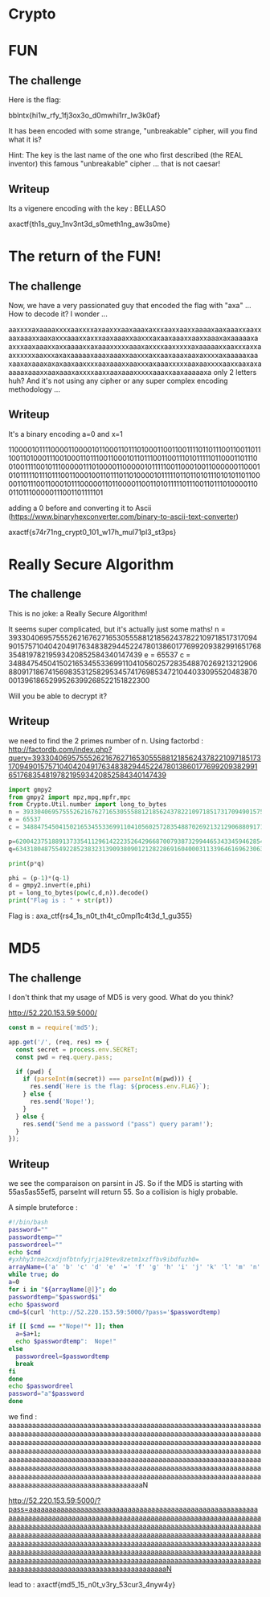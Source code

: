 # Crypto

# FUN

## The challenge

Here is the flag:

bblntx{hi1w_rfy_1fj3ox3o_d0mwhi1rr_lw3k0af}

It has been encoded with some strange, "unbreakable" cipher, will you find what it is?

Hint: The key is the last name of the one who first described (the REAL inventor) this famous "unbreakable" cipher ... that is not caesar!

## Writeup

Its a vigenere encoding with the key :  BELLASO

axactf{th1s_guy_1nv3nt3d_s0meth1ng_aw3s0me}


# The return of the FUN!

## The challenge

Now, we have a very passionated guy that encoded the flag with "axa" ... How to decode it? I wonder ...

aaxxxxaxaaaaxxxxaaxxxxaxaaxxxaaxaaaxaxxxaaxxaaxxaaaaxaaxaaaxxaaxxaaxaaaxxaaxaxxxaaaxxaxxxaaxaaaxxaaxxxaxaaxaaaxxaaxxaaaxaxaaaaaxaaxxxaaxaaaxxaxxaaaaxxaxaaaxxxxxaaaxaxxxxaaxxxxxaxaaaaaxxaaxxxaxxaaxxxxxxaaxxxaxaxaaaaaxaaaxaaaxxaaxxxaxxaaxaaaxaaxaxxxxaxaaaaaxaaxaaxaxaaaxaxaxaaxaaxxxxaaxaaaxxaaxxxaxaaaxxxxxaaxaaxxxxaaxxaaxaxaaaaaxaaaxxaaxaaaxaxxxxaaxxaaxaaaxxxxxaaaxxaaxaaaaaxa
only 2 letters huh? And it's not using any cipher or any super complex encoding methodology ...

## Writeup

It's a binary encoding a=0 and x=1

110000101111000011000010110001101110100011001100111101101110011001101110011010001110010001101110011000101101110011001110101111101100011011100100111100101110000011101000011000001011111001100010011000000110001010111110111011100110001001101110110100001011111011011010111010101101100001101110011000101110000011011000011001101011111011100110111010000110011011100000111001101111101

adding a 0 before and converting it to Ascii (https://www.binaryhexconverter.com/binary-to-ascii-text-converter)

axactf{s74r71ng_crypt0_101_w17h_mul71pl3_st3ps}



# Really Secure Algorithm

## The challenge

This is no joke: a Really Secure Algorithm!

It seems super complicated, but it's actually just some maths!
n = 3933040695755526216762716530555881218562437822109718517317094901575710404204917634838294452247801386017769920938299165176835481978219593420852584340147439
e = 65537
c = 3488475450415021653455336991104105602572835488702692132129068809171867415698353125829534574176985347210440330955204838700013961865299526399268522151822300

Will you be able to decrypt it?

## Writeup

we need to find the 2 primes number of n. Using factorbd : 
http://factordb.com/index.php?query=3933040695755526216762716530555881218562437822109718517317094901575710404204917634838294452247801386017769920938299165176835481978219593420852584340147439


```python
import gmpy2
from gmpy2 import mpz,mpq,mpfr,mpc
from Crypto.Util.number import long_to_bytes
n = 3933040695755526216762716530555881218562437822109718517317094901575710404204917634838294452247801386017769920938299165176835481978219593420852584340147439
e = 65537
c = 3488475450415021653455336991104105602572835488702692132129068809171867415698353125829534574176985347210440330955204838700013961865299526399268522151822300

p=62004237518891373354112961422235264296687007938732994465343345946285469463571
q=63431804875549228523832313909380901212822869160400031133964616962306316224309

print(p*q)

phi = (p-1)*(q-1)
d = gmpy2.invert(e,phi)
pt = long_to_bytes(pow(c,d,n)).decode()
print("Flag is : " + str(pt))
```
Flag is : axa_ctf{rs4_1s_n0t_th4t_c0mpl1c4t3d_1_gu355}



# MD5

## The challenge


I don't think that my usage of MD5 is very good. What do you think?

http://52.220.153.59:5000/

```javascript
const m = require('md5');

app.get('/', (req, res) => {
  const secret = process.env.SECRET;
  const pwd = req.query.pass;

  if (pwd) {
    if (parseInt(m(secret)) === parseInt(m(pwd))) {
      res.send(`Here is the flag: ${process.env.FLAG}`);
    } else {
      res.send('Nope!');
    }
  } else {
    res.send('Send me a password ("pass") query param!');
  }
});
```


## Writeup

we see the comparaison on parsint in JS. So if the MD5 is starting with 55as5as55ef5, parseInt will return 55.
So a collision is higly probable.

A simple bruteforce :

```bash
#!/bin/bash    
password=""
passwordtemp=""
passwordreel=""
echo $cmd
#yxhhy3rme2cxdjnfbtnfyjrja19tev8zetm1xzffbv9ibdfuzh0=
arrayName=('a' 'b' 'c' 'd' 'e' '=' 'f' 'g' 'h' 'i' 'j' 'k' 'l' 'm' 'n' 'o' 'p' 'q' 'r' 's' 't' 'u' 'v' 'w' 'x' 'y' 'z' 'A' 'B' 'C' 'D' 'E' 'F' 'G' 'H' 'I' 'J' 'K' 'L' 'M' 'N' 'O' 'P' 'Q' 'R' 'S' 'T' 'U' 'V' 'W' 'X' 'Y' 'Z' '0' '1' '2' '3' '4' '5' '6' '7' '8' '9')
while true; do
a=0
for i in "${arrayName[@]}"; do
passwordtemp="$password$i"
echo $password
cmd=$(curl 'http://52.220.153.59:5000/?pass='$passwordtemp)

if [[ $cmd == *"Nope!"* ]]; then
  a=$a+1;
  echo $passwordtemp":  Nope!"
else
  passwordreel=$passwordtemp
  break
fi
done
echo $passwordreel
password="a"$password
done
```

we find : 
aaaaaaaaaaaaaaaaaaaaaaaaaaaaaaaaaaaaaaaaaaaaaaaaaaaaaaaaaaaaaaaaaaaaaaaaaaaaaaaaaaaaaaaaaaaaaaaaaaaaaaaaaaaaaaaaaaaaaaaaaaaaaaaaaaaaaaaaaaaaaaaaaaaaaaaaaaaaaaaaaaaaaaaaaaaaaaaaaaaaaaaaaaaaaaaaaaaaaaaaaaaaaaaaaaaaaaaaaaaaaaaaaaaaaaaaaaaaaaaaaaaaaaaaaaaaaaaaaaaaaaaaaaaaaaaaaaaaaaaaaaaaaaaaaaaaaaaaaaaaaaaaaaaaaaaaaaaaaaaaaaaaaaaaaaaaaaaaaaaaaaaaaaaaaaaaaaaaaaaaaaaaaaaaaaaaaaaaaaaaaaaaaaaaaaaaaaaaaaaaaaaaaaaaaaaaaaaaaaaaaaaaaaaaaaaaaaaaaaaaaaaaaaaaaaaaaaaaaaaaaaaaaaaaaaaaaaaaaaaaaaN

http://52.220.153.59:5000/?pass=aaaaaaaaaaaaaaaaaaaaaaaaaaaaaaaaaaaaaaaaaaaaaaaaaaaaaaaaaaaaaaaaaaaaaaaaaaaaaaaaaaaaaaaaaaaaaaaaaaaaaaaaaaaaaaaaaaaaaaaaaaaaaaaaaaaaaaaaaaaaaaaaaaaaaaaaaaaaaaaaaaaaaaaaaaaaaaaaaaaaaaaaaaaaaaaaaaaaaaaaaaaaaaaaaaaaaaaaaaaaaaaaaaaaaaaaaaaaaaaaaaaaaaaaaaaaaaaaaaaaaaaaaaaaaaaaaaaaaaaaaaaaaaaaaaaaaaaaaaaaaaaaaaaaaaaaaaaaaaaaaaaaaaaaaaaaaaaaaaaaaaaaaaaaaaaaaaaaaaaaaaaaaaaaaaaaaaaaaaaaaaaaaaaaaaaaaaaaaaaaaaaaaaaaaaaaaaaaaaaaaaaaaaaaaaaaaaaaaaaaaaaaaaaaaaaaaaaaaaaaaaaaaaaaaaaaaaaaaaaaaaN

lead to : axactf{md5_15_n0t_v3ry_53cur3_4nyw4y}
